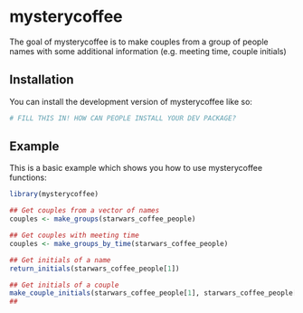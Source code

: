 
# mysterycoffee

<!-- badges: start -->
<!-- badges: end -->

The goal of mysterycoffee is to make couples from a group of people names with some additional information (e.g. meeting time, couple initials)

## Installation

You can install the development version of mysterycoffee like so:

``` r
# FILL THIS IN! HOW CAN PEOPLE INSTALL YOUR DEV PACKAGE?
```

## Example

This is a basic example which shows you how to use mysterycoffee functions:

``` r
library(mysterycoffee)

## Get couples from a vector of names
couples <- make_groups(starwars_coffee_people)

## Get couples with meeting time
couples <- make_groups_by_time(starwars_coffee_people)

## Get initials of a name
return_initials(starwars_coffee_people[1])

## Get initials of a couple
make_couple_initials(starwars_coffee_people[1], starwars_coffee_people[2])
## 
```

